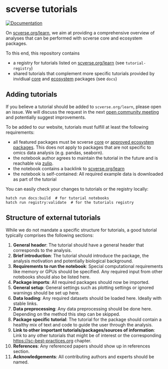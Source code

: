 # scverse tutorials

[![Documentation][badge-docs]][link-docs]

On [scverse.org/learn](https://scverse.org/learn), we aim at providing a comprehensive overview of analyses that can be
performed with scverse core and ecosystem packages.

To this end, this repository contains

- a registry for tutorials listed on [scverse.org/learn](https://scverse.org/learn) (see `tutorial-registry`)
- shared tutorials that complement more specific tutorials provided by invidiual [core](https://scverse.org/packages/)
  and [ecosystem](https://scverse.org/packages/#ecosystem) packages (see `docs`)

## Adding tutorials

If you believe a tutorial should be added to `scverse.org/learn`, please open an issue. We will discuss the request
in the next [open community meeting](https://hackmd.io/VfVLKb3ETGKN2j_7tn8ZJQ?view) and potentially suggest
improvements.

To be added to our website, tutorials must fulfill at least the following requirements:

- all featured packages must be scverse [core](https://scverse.org/packages/#core-packages) or
  [approved ecosystem packages](https://scverse.org/packages/#ecosystem). This does not apply to packages that are not
  specific to omics data analysis (e.g. pandas, seaborn).
- the notebook author agrees to maintain the tutorial in the future and is reachable via [zulip](https://scverse.zulipchat.com).
- the notebook contains a backlink to [scverse.org/learn](https://scverse.org/learn)
- the notebook is self-contained: All required example data is downloaded as part of the tutorial

You can easily check your changes to tutorials or the registry locally:

```shell
hatch run docs:build  # for tutorial notebooks
hatch run registry:validate  # for the tutorials registry
```

## Structure of external tutorials

While we do not mandate a specific structure for tutorials,
a good tutorial typically comprises the following sections:

1. **General header**: The tutorial should have a general header that corresponds to the analysis.
2. **Brief introduction**: The tutorial should introduce the package, the analysis motivation and potentially biological background.
3. **Requirements to run the notebook**: Special computational requirements like memory or GPUs should be specified. Any required input from other notebooks should also be listed here.
4. **Package imports**: All required packages should now be imported.
5. **General setup**: General settings such as plotting settings or ignored warnings should be set up here.
6. **Data loading**: Any required datasets should be loaded here. Ideally with stable links.
7. **Data preprocessing**: Any data preprocessing should be done here. Depending on the method this step can be skipped.
8. **Package specific tutorial**: The tutorial for the package should contain a healthy mix of text and code to guide the user through the analysis.
9. **Link to other important tutorials/packages/sources of information**: Link to any other tutorials that might be of interest or the corresponding https://sc-best-practices.org chapter.
10. **References**: Any referenced papers should show up in references section.
11. **Acknowledgements**: All contributing authors and experts should be named.

[link-docs]: https://scverse-tutorials.readthedocs.io/en/latest/
[badge-docs]: https://img.shields.io/readthedocs/scverse-tutorials
